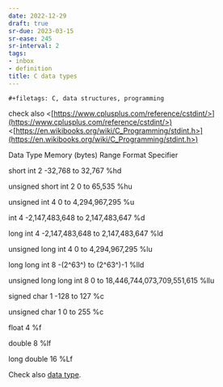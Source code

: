 ```yaml
---
date: 2022-12-29
draft: true
sr-due: 2023-03-15
sr-ease: 245
sr-interval: 2
tags:
- inbox
- definition
title: C data types
---
```


```{=org}
#+filetags: C, data structures, programming
```


check also <[https://www.cplusplus.com/reference/cstdint/>](https://www.cplusplus.com/reference/cstdint/>)
<[https://en.wikibooks.org/wiki/C_Programming/stdint.h>](https://en.wikibooks.org/wiki/C_Programming/stdint.h>)

Data Type Memory (bytes) Range Format Specifier

short int 2 -32,768 to 32,767 %hd

unsigned short int 2 0 to 65,535 %hu

unsigned int 4 0 to 4,294,967,295 %u

int 4 -2,147,483,648 to 2,147,483,647 %d

long int 4 -2,147,483,648 to 2,147,483,647 %ld

unsigned long int 4 0 to 4,294,967,295 %lu

long long int 8 -(2^63^) to (2^63^)-1 %lld

unsigned long long int 8 0 to 18,446,744,073,709,551,615 %llu

signed char 1 -128 to 127 %c

unsigned char 1 0 to 255 %c

float 4 %f

double 8 %lf

long double 16 %Lf

Check also [data type](./data%20type.md).